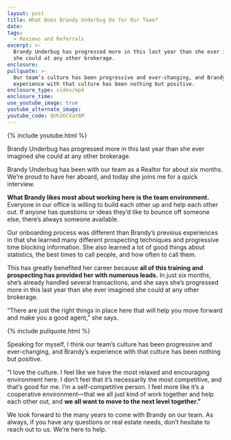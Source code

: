 ```yaml
---
layout: post
title: What Does Brandy Underbug Do for Our Team?
date:
tags:
  - Reviews and Referrals
excerpt: >-
  Brandy Underbug has progressed more in this last year than she ever imagined
  she could at any other brokerage.
enclosure:
pullquote: >-
  Our team’s culture has been progressive and ever-changing, and Brandy’s
  experience with that culture has been nothing but positive.
enclosure_type: video/mp4
enclosure_time:
use_youtube_image: true
youtube_alternate_image:
youtube_code: QUhz6CXaYAM
---
```


{% include youtube.html %}

Brandy Underbug has progressed more in this last year than she ever imagined she could at any other brokerage.&nbsp;

Brandy Underbug has been with our team as a Realtor for about six months. We’re proud to have her aboard, and today she joins me for a quick interview.&nbsp;

**What Brandy likes most about working here is the team environment.** Everyone in our office is willing to build each other up and help each other out. If anyone has questions or ideas they’d like to bounce off someone else, there’s always someone available.&nbsp;

Our onboarding process was different than Brandy’s previous experiences in that she learned many different prospecting techniques and progressive time blocking information. She also learned a lot of good things about statistics, the best times to call people, and how often to call them.&nbsp;

This has greatly benefited her career because **all of this training and prospecting has provided her with numerous leads.** In just six months, she’s already handled several transactions, and she says she’s progressed more in this last year than she ever imagined she could at any other brokerage.&nbsp;

“There are just the right things in place here that will help you move forward and make you a good agent,” she says.&nbsp;

{% include pullquote.html %}

Speaking for myself, I think our team’s culture has been progressive and ever-changing, and Brandy’s experience with that culture has been nothing but positive.&nbsp;

“I love the culture. I feel like we have the most relaxed and encouraging environment here. I don’t feel that it’s necessarily the most competitive, and that’s good for me. I’m a self-competitive person. I feel more like it’s a cooperative environment—that we all just kind of work together and help each other out, and **we all want to move to the next level together.”&nbsp;**

We look forward to the many years to come with Brandy on our team. As always, if you have any questions or real estate needs, don’t hesitate to reach out to us. We’re here to help.